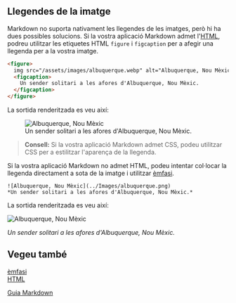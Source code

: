 ## Llegendes de la imatge

Markdown no suporta nativament les llegendes de les imatges, però hi ha dues possibles solucions. Si la vostra aplicació Markdown admet l'[HTML](../sintaxi-basica/html.md), podreu utilitzar les etiquetes HTML `figure` i `figcaption` per a afegir una llegenda per a la vostra imatge.

```html
<figure>
  img src="/assets/images/albuquerque.webp" alt="Albuquerque, Nou Mèxic">
  <figcaption>
    Un sender solitari a les afores d'Albuquerque, Nou Mèxic.
  </figcaption>
</figure>
```

La sortida renderitzada es veu així:

<figure>
    <img src="../Imatges/albuquerque.png" alt="Albuquerque, Nou Mèxic">
    <figcaption>Un sender solitari a les afores d'Albuquerque, Nou Mèxic.</figcaption>
</figure>

> **Consell:** Si la vostra aplicació Markdown admet CSS, podeu utilitzar CSS per a estilitzar l'aparença de la llegenda.

Si la vostra aplicació Markdown no admet HTML, podeu intentar col·locar la llegenda directament a sota de la imatge i utilitzar [èmfasi](../sintaxi-basica/emfasi.md).

```text
![Albuquerque, Nou Mèxic](../Images/albuquerque.png)
*Un sender solitari a les afores d'Albuquerque, Nou Mèxic.*
```

La sortida renderitzada es veu així:

![Albuquerque, Nou Mèxic](../Imatges/albuquerque.png)

_Un sender solitari a les afores d'Albuquerque, Nou Mèxic._

## Vegeu també

[èmfasi](../sintaxi-basica/emfasi.md)  
[HTML](../sintaxi-basica/html.md)

[Guia Markdown](../README.md)
